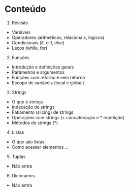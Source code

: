 # Conteúdo
1. Revisão
- Variáveis
- Operadores (aritméticos, relacionais, lógicos)
- Condicionais (if, elif, else)
- Laços (while, for)

2. Funções
- Introdução e definições gerais
- Parâmetros e argumentos
- Funções com retorno e sem retorno
- Escopo de variáveis (local e global)

3. Strings
- O que é strings
- Indexação de strings
- Fatiamento (slicing) de strings
- Operações com strings (+ concatenação e * repetição)
- Métodos de strings (*)

4. Listas
- O que são listas
- Como acessar elementos
...

5. Tuplas
- Não entra

6. Dicionários
- Não entra